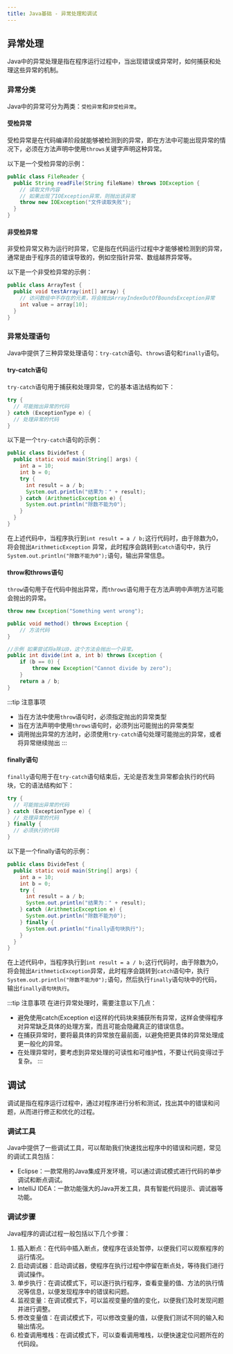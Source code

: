 ```yaml
---
title: Java基础 - 异常处理和调试
---
```


## 异常处理

Java中的异常处理是指在程序运行过程中，当出现错误或异常时，如何捕获和处理这些异常的机制。

### 异常分类

Java中的异常可分为两类：`受检异常`和`非受检异常`。

#### 受检异常

受检异常是在代码编译阶段就能够被检测到的异常，即在方法中可能出现异常的情况下，必须在方法声明中使用`throws`关键字声明这种异常。

以下是一个受检异常的示例：

```java 
public class FileReader {
  public String readFile(String fileName) throws IOException {
    // 读取文件内容
    // 如果出现了IOException异常，则抛出该异常
    throw new IOException("文件读取失败");
  }
}
```

#### 非受检异常

非受检异常又称为运行时异常，它是指在代码运行过程中才能够被检测到的异常，通常是由于程序员的错误导致的，例如空指针异常、数组越界异常等。

以下是一个非受检异常的示例：

```java
public class ArrayTest {
  public void testArray(int[] array) {
    // 访问数组中不存在的元素，将会抛出ArrayIndexOutOfBoundsException异常
    int value = array[10];
  }
}
```

### 异常处理语句

Java中提供了三种异常处理语句：`try-catch`语句、`throws`语句和`finally`语句。

#### try-catch语句

`try-catch`语句用于捕获和处理异常，它的基本语法结构如下：

```java 
try {
  // 可能抛出异常的代码
} catch (ExceptionType e) {
  // 处理异常的代码
}
```

以下是一个`try-catch`语句的示例：

```java 
public class DivideTest {
  public static void main(String[] args) {
    int a = 10;
    int b = 0;
    try {
      int result = a / b;
      System.out.println("结果为：" + result);
    } catch (ArithmeticException e) {
      System.out.println("除数不能为0");
    }
  }
}
```

在上述代码中，当程序执行到`int result = a / b;`这行代码时，由于除数为0，将会抛出`ArithmeticException`
异常，此时程序会跳转到`catch`语句中，执行`System.out.println("除数不能为0");`语句，输出异常信息。

#### throw和throws语句
`throw`语句用于在代码中抛出异常，而`throws`语句用于在方法声明中声明方法可能会抛出的异常。
```java 
throw new Exception("Something went wrong");
```
```java 
public void method() throws Exception {
    // 方法代码
}
```
```java 
//示例 如果尝试将a除以0，这个方法会抛出一个异常。
public int divide(int a, int b) throws Exception {
    if (b == 0) {
        throw new Exception("Cannot divide by zero");
    }
    return a / b;
}
```

:::tip
注意事项
- 当在方法中使用`throw`语句时，必须指定抛出的异常类型
- 当在方法声明中使用`throws`语句时，必须列出可能抛出的异常类型
- 调用抛出异常的方法时，必须使用`try-catch`语句处理可能抛出的异常，或者将异常继续抛出
:::

#### finally语句

`finally`语句用于在`try-catch`语句结束后，无论是否发生异常都会执行的代码块，它的语法结构如下：

```java
try {
  // 可能抛出异常的代码
} catch (ExceptionType e) {
  // 处理异常的代码
} finally {
  // 必须执行的代码
}
```

以下是一个finally语句的示例：

```java 
public class DivideTest {
  public static void main(String[] args) {
    int a = 10;
    int b = 0;
    try {
      int result = a / b;
      System.out.println("结果为：" + result);
    } catch (ArithmeticException e) {
      System.out.println("除数不能为0");
    } finally {
      System.out.println("finally语句块执行");
    }
  }
}
```

在上述代码中，当程序执行到`int result = a / b;`这行代码时，由于除数为0，将会抛出`ArithmeticException`异常，此时程序会跳转到`catch`语句中，执行`System.out.println("除数不能为0");`语句，然后执行`finally`语句块中的代码，输出`finally语句块执行`。

:::tip
注意事项
在进行异常处理时，需要注意以下几点：

- 避免使用catch(Exception e)这样的代码块来捕获所有异常，这样会使得程序对异常缺乏具体的处理方案，而且可能会隐藏真正的错误信息。
- 在捕获异常时，要将最具体的异常放在最前面，以避免把更具体的异常处理成更一般化的异常。
- 在处理异常时，要考虑到异常处理的可读性和可维护性，不要让代码变得过于复杂。
:::

## 调试
调试是指在程序运行过程中，通过对程序进行分析和测试，找出其中的错误和问题，从而进行修正和优化的过程。
### 调试工具
Java中提供了一些调试工具，可以帮助我们快速找出程序中的错误和问题，常见的调试工具包括：
- Eclipse：一款常用的Java集成开发环境，可以通过调试模式进行代码的单步调试和断点调试。
- IntelliJ IDEA：一款功能强大的Java开发工具，具有智能代码提示、调试器等功能。
### 调试步骤
Java程序的调试过程一般包括以下几个步骤：
1. 插入断点：在代码中插入断点，使程序在该处暂停，以便我们可以观察程序的运行情况。
2. 启动调试器：启动调试器，使程序在执行过程中停留在断点处，等待我们进行调试操作。
3. 单步执行：在调试模式下，可以逐行执行程序，查看变量的值、方法的执行情况等信息，以便发现程序中的错误和问题。
4. 监视变量：在调试模式下，可以监视变量的值的变化，以便我们及时发现问题并进行调整。
5. 修改变量值：在调试模式下，可以修改变量的值，以便我们测试不同的输入和输出情况。
6. 检查调用堆栈：在调试模式下，可以查看调用堆栈，以便快速定位问题所在的代码段。